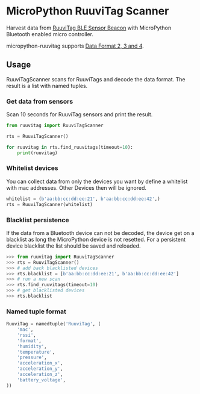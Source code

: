 # MicroPython RuuviTag Scanner

Harvest data from [RuuviTag BLE Sensor Beacon](http://ruuvitag.com/) with MicroPython Bluetooth enabled micro controller.

micropython-ruuvitag supports [Data Format 2, 3 and 4](https://github.com/ruuvi/ruuvi-sensor-protocols).

## Usage

RuuviTagScanner scans for RuuviTags and decode the data format. The result is a list with named tuples.

### Get data from sensors

Scan 10 seconds for RuuviTag sensors and print the result.

```python
from ruuvitag import RuuviTagScanner

rts = RuuviTagScanner()

for ruuvitag in rts.find_ruuvitags(timeout=10):
    print(ruuvitag)
```

### Whitelist devices

You can collect data from only the devices you want by define a whitelist with mac addresses. Other Devices then will be ignored.

```python
whitelist = (b'aa:bb:cc:dd:ee:21', b'aa:bb:cc:dd:ee:42',)
rts = RuuviTagScanner(whitelist)
```

### Blacklist persistence

If the data from a Bluetooth device can not be decoded, the device get on a blacklist as long the MicroPython device is not resetted. For a persistent device blacklist the list should be saved and reloaded.

```python
>>> from ruuvitag import RuuviTagScanner
>>> rts = RuuviTagScanner()
>>> # add back blacklisted devices
>>> rts.blacklist = [b'aa:bb:cc:dd:ee:21', b'aa:bb:cc:dd:ee:42']
>>> # run a new scan
>>> rts.find_ruuvitags(timeout=10)
>>> # get blacklisted devices
>>> rts.blacklist
```

### Named tuple format

```python
RuuviTag = namedtuple('RuuviTag', (
    'mac',
    'rssi',
    'format',
    'humidity',
    'temperature',
    'pressure',
    'acceleration_x',
    'acceleration_y',
    'acceleration_z',
    'battery_voltage',
))
```
